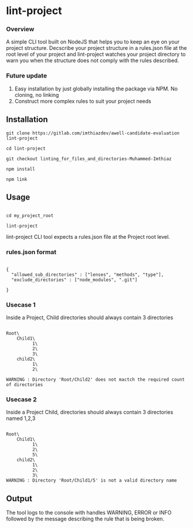 # lint-project
### Overview
A simple CLI tool built on NodeJS that helps you to keep an eye on your project structure.
Decscribe your project structure in a rules.json file at the root level of your project and
lint-project watches your project directory to warn you when the structure does not comply 
with the rules described.



### Future update
1. Easy installation by just globally installing the package via NPM. No cloning, no linking
2. Construct more complex rules to suit your project needs

## Installation

```angular2
git clone https://gitlab.com/imthiazdev/awell-candidate-evaluation lint-project

cd lint-project

git checkout linting_for_files_and_directories-Muhammed-Imthiaz

npm install 

npm link
```

## Usage

```angular2

cd my_project_root

lint-project
```

lint-project CLI tool expects a rules.json file at the Project root level.

### rules.json format

```angular2

{
  "allowed_sub_directories" : ["lenses", "methods", "type"],
  "exclude_directories" : ["node_modules", ".git"]

}

```


### Usecase 1
Inside a Project, Child directories should always contain 3 directories

```angular2

Root\
    Child1\
          1\
          2\
          3\
    child2\
          1\
          2\

WARNING : Directory 'Root/Child2' does not mactch the required count of directories
```
### Usecase 2
Inside a Project Child, directories should always contain 3 directories named 1,2,3

```angular2

Root\
    Child1\
          1\
          2\
          5\
    child2\
          1\
          2\
          3\
WARNING : Directory 'Root/Child1/5' is not a valid directory name 
```

## Output

The tool logs to the console with handles WARNING, ERROR or INFO followed by the message 
describing the rule that is being broken.